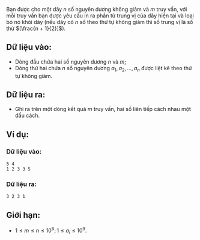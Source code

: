 Bạn được cho một dãy $n$ số nguyên dương không giảm và $m$ truy vấn, với mỗi truy vấn bạn được yêu cầu in ra phần tử trung vị của dãy hiện tại và loại bỏ nó khỏi dãy (nếu dãy có $n$ số theo thứ tự không giảm thì số trung vị là số thứ $[\frac{n + 1}{2}]$).

## Dữ liệu vào:
- Dòng đầu chứa hai số nguyên dương $n$ và $m$;
- Dòng thứ hai chứa $n$ số nguyên dương $a_1, a_2, …, a_n$ được liệt kê theo thứ tự không giảm.

## Dữ liệu ra:
- Ghi ra trên một dòng kết quả $m$ truy vấn, hai số liên tiếp cách nhau một dấu cách.

## Ví dụ:
### Dữ liệu vào:
```
5 4
1 2 3 3 5
```

### Dữ liệu ra:
```
3 2 3 1
```

## Giới hạn:
- $1 ≤ m ≤ n ≤ 10^6; 1 ≤ a_i ≤ 10^9$.